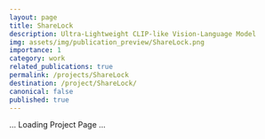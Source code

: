 ```yaml
---
layout: page
title: ShareLock
description: Ultra-Lightweight CLIP-like Vision-Language Model
img: assets/img/publication_preview/ShareLock.png
importance: 1
category: work
related_publications: true
permalink: /projects/ShareLock
destination: /project/ShareLock/
canonical: false
published: true
---
```


... Loading Project Page ...